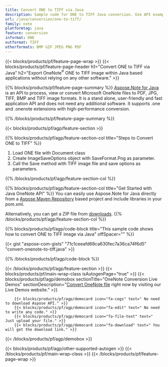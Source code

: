 ```yaml
---
title: Convert ONE to TIFF via Java
description: Sample code for ONE to TIFF Java conversion. Use API example code for batch ONE files to TIFF conversion within any Java based application. 
url: /java/conversion/one-to-tiff/
family: note
platformtag: java
feature: conversion
informat: ONE
outformat: TIFF
otherformats: BMP GIF JPEG PNG PDF
---
```

{{< blocks/products/pf/feature-page-wrap >}}
{{< blocks/products/pf/feature-page-header h1="Convert ONE to TIFF via Java" h2="Export OneNote<sup>&reg;</sup> ONE to TIFF image within Java based applications without relying on any other software." >}}

{{% blocks/products/pf/feature-page-summary %}}
[Aspose.Note for Java](https://products.aspose.com/note/java/) is an API to process, view or convert Microsoft OneNote files to PDF, JPG, TIFF, BMP and TIFF image formats. It is a stand alone, user-friendly and fast application API and does not need any additional software. It supports .one and .onenote extensions with high-performance conversion.

{{% /blocks/products/pf/feature-page-summary  %}}

{{< blocks/products/pf/agp/feature-section >}}

{{% blocks/products/pf/agp/feature-section-col title="Steps to Convert ONE to TIFF" %}}
1. Load ONE file with Document class
2. Create ImageSaveOptions object with SaveFormat.Png as parameter.
3. Call the Save method with TIFF image file and save options as parameters.

{{% /blocks/products/pf/agp/feature-section-col %}}

{{% blocks/products/pf/agp/feature-section-col title="Get Started with Java OneNote API" %}}
You can easily use Aspose.Note for Java directly from a [Aspose Maven Repository](https://repository.aspose.com/note/) based project and include libraries in your pom.xml.

Alternatively, you can get a ZIP file from [downloads](https://releases.aspose.com/note/java).
{{% /blocks/products/pf/agp/feature-section-col %}}

{{% blocks/products/pf/agp/code-block title="This sample code shows how to convert ONE to TIFF image via Java" offSpacer="" %}}

{{< gist "aspose-com-gists" "71c1ceeafd68ca630fec7a36ca74f6d5" "convert-onenote-to-tiff.java" >}}

{{% /blocks/products/pf/agp/code-block %}}

{{< /blocks/products/pf/agp/feature-section >}}
{{< blocks/products/pf/main-wrap-class isAutogenPage="true" >}}
{{< blocks/products/pf/agp/demobox sectionTitle="OneNote Conversion Live Demos" sectionDescription="[Convert OneNote file](https://products.aspose.app/note/conversion/onenote-to-tiff) right now by visiting our Live Demos website." >}}

        {{< blocks/products/pf/agp/democard icon="fa-cogs" text=" No need to download Aspose API." >}}
        {{< blocks/products/pf/agp/democard icon="fa-edit" text=" No need to write any code." >}}
        {{< blocks/products/pf/agp/democard icon="fa-file-text" text=" Just upload your file." >}}
        {{< blocks/products/pf/agp/democard icon="fa-download" text=" You will get the download link." >}}
		
{{< /blocks/products/pf/agp/demobox >}}

{{< blocks/products/pf/agp/other-supported-autogen >}}
{{< /blocks/products/pf/main-wrap-class >}}
{{< /blocks/products/pf/feature-page-wrap >}}